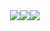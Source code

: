 <div style="display: flex; flex-wrap: wrap; justify-content: center; align-items: start; width: 100%;">
  <img src="https://github-readme-stats.vercel.app/api?username=RubyDevil&theme=transparent&hide_border=true&card_width=287&hide_rank=true">
  <img src="https://github-readme-streak-stats.herokuapp.com?user=RubyDevil&theme=transparent&hide_border=true&card_width=270&hide_longest_streak=true">
  <img src="https://github-readme-stats.vercel.app/api/top-langs/?username=RubyDevil&theme=transparent&hide_border=true&card_width=280&layout=compact&langs_count=6">
</div>

<!--
[![Stats](https://github-readme-stats.vercel.app/api?username=RubyDevil&theme=transparent&hide_border=true&hide_rank=true)](https://github.com/anuraghazra/github-readme-stats)
[![Streak](https://github-readme-streak-stats.herokuapp.com?user=RubyDevil&theme=transparent&hide_border=true&card_width=330&hide_longest_streak=true)](https://git.io/streak-stats)
[![Languages](https://github-readme-stats.vercel.app/api/top-langs/?username=RubyDevil&theme=transparent&hide_border=true&layout=compact&langs_count=6)](https://github.com/anuraghazra/github-readme-stats)
-->
